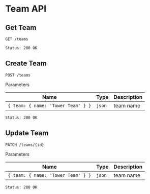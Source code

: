 # Team API

## Get Team

```
GET /teams
```

```
Status: 200 OK
```

## Create Team 

```
POST /teams
```

Parameters

Name|Type|Description|
--|--|--|
`{ team: { name: 'Tower Team' } }`|`json`| team name

```
Status: 200 OK
```

## Update Team 

```
PATCH /teams/{id}
```

Parameters

Name|Type|Description|
--|--|--|
`{ team: { name: 'Tower Team' } }`|`json`| team name

```
Status: 200 OK
```

